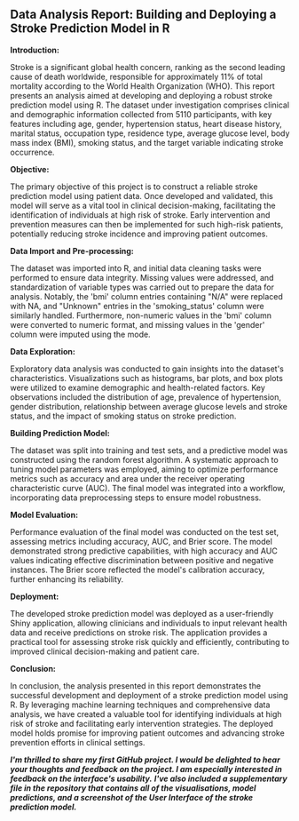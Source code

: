 
## Data Analysis Report: Building and Deploying a Stroke Prediction Model in R

**Introduction:**

Stroke is a significant global health concern, ranking as the second leading cause of death worldwide, responsible for approximately 11% of total mortality according to the World Health Organization (WHO). This report presents an analysis aimed at developing and deploying a robust stroke prediction model using R. The dataset under investigation comprises clinical and demographic information collected from 5110 participants, with key features including age, gender, hypertension status, heart disease history, marital status, occupation type, residence type, average glucose level, body mass index (BMI), smoking status, and the target variable indicating stroke occurrence.

**Objective:**

The primary objective of this project is to construct a reliable stroke prediction model using patient data. Once developed and validated, this model will serve as a vital tool in clinical decision-making, facilitating the identification of individuals at high risk of stroke. Early intervention and prevention measures can then be implemented for such high-risk patients, potentially reducing stroke incidence and improving patient outcomes.

**Data Import and Pre-processing:**

The dataset was imported into R, and initial data cleaning tasks were performed to ensure data integrity. Missing values were addressed, and standardization of variable types was carried out to prepare the data for analysis. Notably, the 'bmi' column entries containing "N/A" were replaced with NA, and "Unknown" entries in the 'smoking_status' column were similarly handled. Furthermore, non-numeric values in the 'bmi' column were converted to numeric format, and missing values in the 'gender' column were imputed using the mode.

**Data Exploration:**

Exploratory data analysis was conducted to gain insights into the dataset's characteristics. Visualizations such as histograms, bar plots, and box plots were utilized to examine demographic and health-related factors. Key observations included the distribution of age, prevalence of hypertension, gender distribution, relationship between average glucose levels and stroke status, and the impact of smoking status on stroke prediction.

**Building Prediction Model:**

The dataset was split into training and test sets, and a predictive model was constructed using the random forest algorithm. A systematic approach to tuning model parameters was employed, aiming to optimize performance metrics such as accuracy and area under the receiver operating characteristic curve (AUC). The final model was integrated into a workflow, incorporating data preprocessing steps to ensure model robustness.

**Model Evaluation:**

Performance evaluation of the final model was conducted on the test set, assessing metrics including accuracy, AUC, and Brier score. The model demonstrated strong predictive capabilities, with high accuracy and AUC values indicating effective discrimination between positive and negative instances. The Brier score reflected the model's calibration accuracy, further enhancing its reliability.

**Deployment:**

The developed stroke prediction model was deployed as a user-friendly Shiny application, allowing clinicians and individuals to input relevant health data and receive predictions on stroke risk. The application provides a practical tool for assessing stroke risk quickly and efficiently, contributing to improved clinical decision-making and patient care.

**Conclusion:**

In conclusion, the analysis presented in this report demonstrates the successful development and deployment of a stroke prediction model using R. By leveraging machine learning techniques and comprehensive data analysis, we have created a valuable tool for identifying individuals at high risk of stroke and facilitating early intervention strategies. The deployed model holds promise for improving patient outcomes and advancing stroke prevention efforts in clinical settings.


***I'm thrilled to share my first GitHub project. I would be delighted to hear your thoughts and feedback on the project. I am especially interested in feedback on the interface's usability.*** 
***I've also included a supplementary file in the repository that contains all of the visualisations, model predictions, and a screenshot of the User Interface of the stroke prediction model.***
